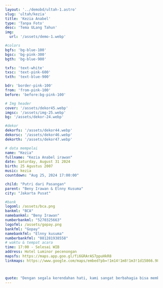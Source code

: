 ```yaml
---
layout: '../demobd/ultah-1.astro'
slug: 'ultah/kezia'
title: 'Kezia Anabel'
type: 'Tanpa Foto'
desc: 'Tema ULang Tahun'
img:
  url: '/assets/demo-1.webp'

#colors
bgfs: 'bg-blue-100'
bgsc: 'bg-pink-300'
bgth: 'bg-blue-900'

txfs: 'text-white'
txsc: 'text-pink-600'
txth: 'text-blue-900'

bdr: 'border-pink-100'
from: 'from-pink-100'
before: 'before:bg-pink-100'

# Img header
cover: '/assets/dekor45.webp'
imgsc: '/assets/img-25.webp'
bg: '/assets/dekor-24.webp'

#dekor
dekorfs: '/assets/dekor44.webp'
dekorsc: '/assets/dekor46.webp'
dekorth: '/assets/dekor47.webp'

# data mempelai
name: "Kezia"
fullname: "Kezia Anabel irawan"
date: Saturday, August 31 2024
birth: 25 Agustus 2007
music: kezia
countdown: "Aug 25, 2024 17:00:00"

child: "Putri dari Pasangan"
parent: "Beny Irawan & Elnny Kusuma"
city: "Jakarta Pusat"

#bank
logoml: /assets/bca.png
bankml: "BCA"
namebankml: "Beny Irawan"
numberbankml: "5270325663"
logofml: /assets/gopay.png
bankfml: "Gopay"
namebankfml: "Elnny kusuma"
numberbankfml: "081281938558"
# waktu & tempat acara
time: 17:00 - Selesai WIB
address: Hotel Luminor pecenongan
mapsfs: https://maps.app.goo.gl/fi6GRArAS7ppuHkR8 
linkmaps: https://www.google.com/maps/embed?pb=!1m14!1m8!1m3!1d15866.989655995547!2d106.8260866!3d-6.1645715!3m2!1i1024!2i768!4f13.1!3m3!1m2!1s0x2e69f5da5ecda557%3A0x231ad86e140e0b89!2sHotel%20Luminor%20Pecenongan!5e0!3m2!1sid!2sid!4v1718076708034!5m2!1sid!2sid 



quote: "Dengan segala kerendahan hati, kami sangat berbahagia bisa membagi saat-saat penting ini kepada Bapak/Ibu/Saudara/i. Besar harapan kami atas kehadiran serta iringan doa dan restunya agar pernikahan yang akan digelar bisa berjalan sebagaimana mestinya. Terimakasih."
---
```

